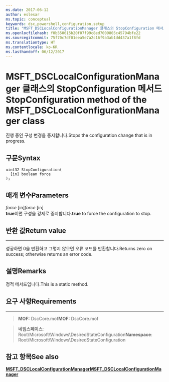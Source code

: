 ```yaml
---
ms.date: 2017-06-12
author: eslesar
ms.topic: conceptual
keywords: dsc,powershell,configuration,setup
title: "MSFT_DSCLocalConfigurationManager 클래스의 StopConfiguration 메서드"
ms.openlocfilehash: f0b550615b20f07f99c8ed7009805c45794bfe22
ms.sourcegitcommit: 75f70c7df01eea5e7a2c16f9a3ab1dd437a1f8fd
ms.translationtype: HT
ms.contentlocale: ko-KR
ms.lasthandoff: 06/12/2017
---
```

# <a name="stopconfiguration-method-of-the-msftdsclocalconfigurationmanager-class"></a><span data-ttu-id="4f119-103">MSFT_DSCLocalConfigurationManager 클래스의 StopConfiguration 메서드</span><span class="sxs-lookup"><span data-stu-id="4f119-103">StopConfiguration method of the MSFT_DSCLocalConfigurationManager class</span></span>

<span data-ttu-id="4f119-104">진행 중인 구성 변경을 중지합니다.</span><span class="sxs-lookup"><span data-stu-id="4f119-104">Stops the configuration change that is in progress.</span></span>

<a name="syntax"></a><span data-ttu-id="4f119-105">구문</span><span class="sxs-lookup"><span data-stu-id="4f119-105">Syntax</span></span>
------

```mof
uint32 StopConfiguration(
  [in] boolean force
);
```

<a name="parameters"></a><span data-ttu-id="4f119-106">매개 변수</span><span class="sxs-lookup"><span data-stu-id="4f119-106">Parameters</span></span>
----------

<span data-ttu-id="4f119-107">*force* \[in\]</span><span class="sxs-lookup"><span data-stu-id="4f119-107">*force* \[in\]</span></span>  
<span data-ttu-id="4f119-108">**true**이면 구성을 강제로 중지합니다.</span><span class="sxs-lookup"><span data-stu-id="4f119-108">**true** to force the configuration to stop.</span></span>

## <a name="return-value"></a><span data-ttu-id="4f119-109">반환 값</span><span class="sxs-lookup"><span data-stu-id="4f119-109">Return value</span></span>
------------

<span data-ttu-id="4f119-110">성공하면 0을 반환하고 그렇지 않으면 오류 코드를 반환합니다.</span><span class="sxs-lookup"><span data-stu-id="4f119-110">Returns zero on success; otherwise returns an error code.</span></span>

## <a name="remarks"></a><span data-ttu-id="4f119-111">설명</span><span class="sxs-lookup"><span data-stu-id="4f119-111">Remarks</span></span>

<span data-ttu-id="4f119-112">정적 메서드입니다.</span><span class="sxs-lookup"><span data-stu-id="4f119-112">This is a static method.</span></span>

## <a name="requirements"></a><span data-ttu-id="4f119-113">요구 사항</span><span class="sxs-lookup"><span data-stu-id="4f119-113">Requirements</span></span>
------------
><span data-ttu-id="4f119-114">**MOF:** DscCore.mof</span><span class="sxs-lookup"><span data-stu-id="4f119-114">**MOF:** DscCore.mof</span></span>

><span data-ttu-id="4f119-115">**네임스페이스**: Root\Microsoft\Windows\DesiredStateConfiguration</span><span class="sxs-lookup"><span data-stu-id="4f119-115">**Namespace**: Root\Microsoft\Windows\DesiredStateConfiguration</span></span>


## <a name="see-also"></a><span data-ttu-id="4f119-116">참고 항목</span><span class="sxs-lookup"><span data-stu-id="4f119-116">See also</span></span>


[<span data-ttu-id="4f119-117">**MSFT_DSCLocalConfigurationManager**</span><span class="sxs-lookup"><span data-stu-id="4f119-117">**MSFT_DSCLocalConfigurationManager**</span></span>](msft-dsclocalconfigurationmanager.md)


 

 



